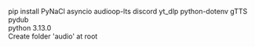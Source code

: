 pip install PyNaCl asyncio audioop-lts discord yt_dlp python-dotenv gTTS pydub  
python 3.13.0  
Create folder 'audio' at root  